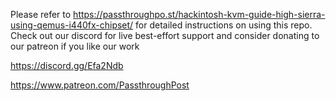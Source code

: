 
Please refer to https://passthroughpo.st/hackintosh-kvm-guide-high-sierra-using-qemus-i440fx-chipset/ for detailed instructions on using this repo. Check out our discord for live best-effort support and consider donating to our patreon if you like our work

https://discord.gg/Efa2Ndb

https://www.patreon.com/PassthroughPost
